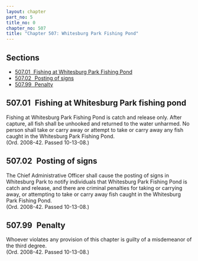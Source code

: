 ```yaml
---
layout: chapter
part_no: 5
title_no: 0
chapter_no: 507
title: "Chapter 507: Whitesburg Park Fishing Pond"
---
```


## Sections

* [507.01   Fishing at Whitesburg Park Fishing Pond](#50701-fishing-at-whitesburg-park-fishing-pond)
* [507.02   Posting of signs](#50702-posting-of-signs)
* [507.99   Penalty](#50799-penalty)

## 507.01   Fishing at Whitesburg Park fishing pond

Fishing at Whitesburg Park Fishing Pond is catch and release only. After
capture, all fish shall be unhooked and returned to the water unharmed. No
person shall take or carry away or attempt to take or carry away any fish
caught in the Whitesburg Park Fishing Pond.\
(Ord. 2008-42. Passed 10-13-08.)

## 507.02   Posting of signs

The Chief Administrative Officer shall cause the posting of signs in
Whitesburg Park to notify individuals that Whitesburg Park Fishing Pond is
catch and release, and there are criminal penalties for taking or carrying
away, or attempting to take or carry away fish caught in the Whitesburg Park
Fishing Pond.\
(Ord. 2008-42. Passed 10-13-08.)

## 507.99   Penalty

Whoever violates any provision of this chapter is guilty of a misdemeanor of
the third degree.\
(Ord. 2008-42. Passed 10-13-08.)
